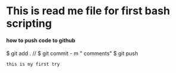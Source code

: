 # This is read me file for first bash scripting



#### how to push code to github

$ git add . //
$ git commit - m " comments"
$ git push


````````
this is my first try